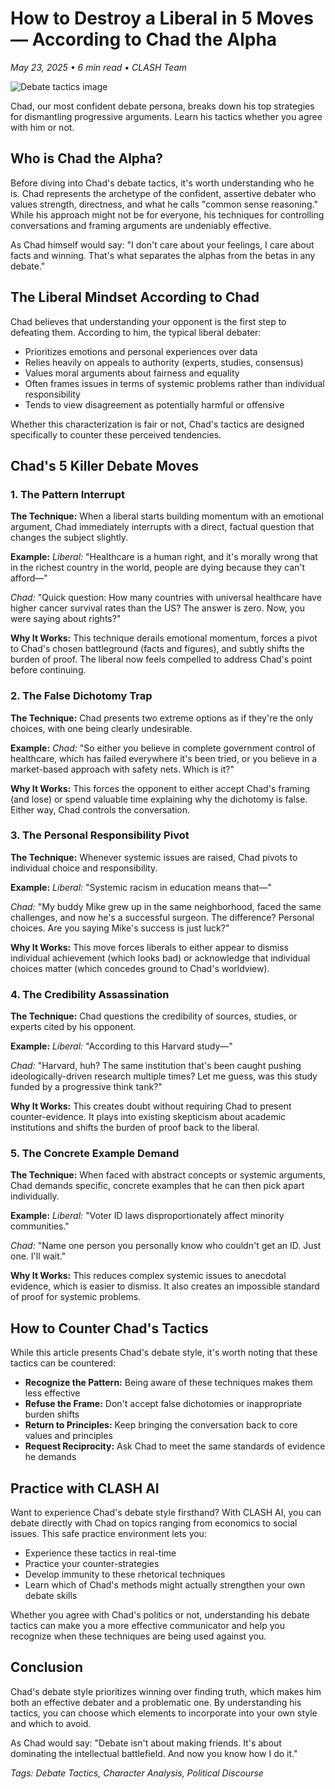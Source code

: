 # How to Destroy a Liberal in 5 Moves — According to Chad the Alpha

*May 23, 2025 • 6 min read • CLASH Team*

![Debate tactics image](https://images.unsplash.com/photo-1494059980473-813e73ee784b?ixlib=rb-4.0.3&ixid=M3wxMjA3fDB8MHxwaG90by1wYWdlfHx8fGVufDB8fHx8fA%3D%3D&auto=format&fit=crop&w=2069&q=80)

Chad, our most confident debate persona, breaks down his top strategies for dismantling progressive arguments. Learn his tactics whether you agree with him or not.

## Who is Chad the Alpha?

Before diving into Chad's debate tactics, it's worth understanding who he is. Chad represents the archetype of the confident, assertive debater who values strength, directness, and what he calls "common sense reasoning." While his approach might not be for everyone, his techniques for controlling conversations and framing arguments are undeniably effective.

As Chad himself would say: "I don't care about your feelings, I care about facts and winning. That's what separates the alphas from the betas in any debate."

## The Liberal Mindset According to Chad

Chad believes that understanding your opponent is the first step to defeating them. According to him, the typical liberal debater:

- Prioritizes emotions and personal experiences over data
- Relies heavily on appeals to authority (experts, studies, consensus)
- Values moral arguments about fairness and equality
- Often frames issues in terms of systemic problems rather than individual responsibility
- Tends to view disagreement as potentially harmful or offensive

Whether this characterization is fair or not, Chad's tactics are designed specifically to counter these perceived tendencies.

## Chad's 5 Killer Debate Moves

### 1. The Pattern Interrupt

**The Technique:** When a liberal starts building momentum with an emotional argument, Chad immediately interrupts with a direct, factual question that changes the subject slightly.

**Example:**
*Liberal:* "Healthcare is a human right, and it's morally wrong that in the richest country in the world, people are dying because they can't afford—"

*Chad:* "Quick question: How many countries with universal healthcare have higher cancer survival rates than the US? The answer is zero. Now, you were saying about rights?"

**Why It Works:** This technique derails emotional momentum, forces a pivot to Chad's chosen battleground (facts and figures), and subtly shifts the burden of proof. The liberal now feels compelled to address Chad's point before continuing.

### 2. The False Dichotomy Trap

**The Technique:** Chad presents two extreme options as if they're the only choices, with one being clearly undesirable.

**Example:**
*Chad:* "So either you believe in complete government control of healthcare, which has failed everywhere it's been tried, or you believe in a market-based approach with safety nets. Which is it?"

**Why It Works:** This forces the opponent to either accept Chad's framing (and lose) or spend valuable time explaining why the dichotomy is false. Either way, Chad controls the conversation.

### 3. The Personal Responsibility Pivot

**The Technique:** Whenever systemic issues are raised, Chad pivots to individual choice and responsibility.

**Example:**
*Liberal:* "Systemic racism in education means that—"

*Chad:* "My buddy Mike grew up in the same neighborhood, faced the same challenges, and now he's a successful surgeon. The difference? Personal choices. Are you saying Mike's success is just luck?"

**Why It Works:** This move forces liberals to either appear to dismiss individual achievement (which looks bad) or acknowledge that individual choices matter (which concedes ground to Chad's worldview).

### 4. The Credibility Assassination

**The Technique:** Chad questions the credibility of sources, studies, or experts cited by his opponent.

**Example:**
*Liberal:* "According to this Harvard study—"

*Chad:* "Harvard, huh? The same institution that's been caught pushing ideologically-driven research multiple times? Let me guess, was this study funded by a progressive think tank?"

**Why It Works:** This creates doubt without requiring Chad to present counter-evidence. It plays into existing skepticism about academic institutions and shifts the burden of proof back to the liberal.

### 5. The Concrete Example Demand

**The Technique:** When faced with abstract concepts or systemic arguments, Chad demands specific, concrete examples that he can then pick apart individually.

**Example:**
*Liberal:* "Voter ID laws disproportionately affect minority communities."

*Chad:* "Name one person you personally know who couldn't get an ID. Just one. I'll wait."

**Why It Works:** This reduces complex systemic issues to anecdotal evidence, which is easier to dismiss. It also creates an impossible standard of proof for systemic problems.

## How to Counter Chad's Tactics

While this article presents Chad's debate style, it's worth noting that these tactics can be countered:

- **Recognize the Pattern:** Being aware of these techniques makes them less effective
- **Refuse the Frame:** Don't accept false dichotomies or inappropriate burden shifts
- **Return to Principles:** Keep bringing the conversation back to core values and principles
- **Request Reciprocity:** Ask Chad to meet the same standards of evidence he demands

## Practice with CLASH AI

Want to experience Chad's debate style firsthand? With CLASH AI, you can debate directly with Chad on topics ranging from economics to social issues. This safe practice environment lets you:

- Experience these tactics in real-time
- Practice your counter-strategies
- Develop immunity to these rhetorical techniques
- Learn which of Chad's methods might actually strengthen your own debate skills

Whether you agree with Chad's politics or not, understanding his debate tactics can make you a more effective communicator and help you recognize when these techniques are being used against you.

## Conclusion

Chad's debate style prioritizes winning over finding truth, which makes him both an effective debater and a problematic one. By understanding his tactics, you can choose which elements to incorporate into your own style and which to avoid.

As Chad would say: "Debate isn't about making friends. It's about dominating the intellectual battlefield. And now you know how I do it."

*Tags: Debate Tactics, Character Analysis, Political Discourse*
